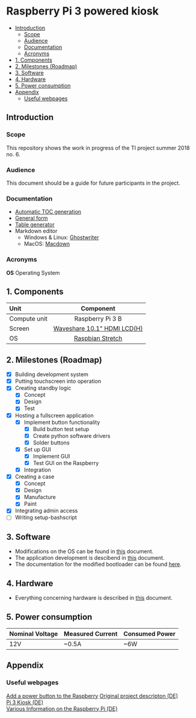# Raspberry Pi 3 powered kiosk

- [Introduction](#introduction)
  - [Scope](#scope)
  - [Audience](#audience)
  - [Documentation](#documentation)
  - [Acronyms](#acronyms)
- [1. Components](#1-components)
- [2. Milestones (Roadmap)](#2-milestones-roadmap)
- [3. Software](#3-software)
- [4. Hardware](#4-hardware)
- [5. Power consumption](#5-power-consumption)
- [Appendix](#appendix)
  - [Useful webpages](#useful-webpages)

## Introduction

### Scope

This repository shows the work in progress of the TI project summer 2018 no. 6. 

### Audience

This document should be a guide for future participants in the project. 

### Documentation

* [Automatic TOC generation](http://tableofcontent.eu/)
* [General form](https://docs.gitlab.com/ee/user/markdown.html)
* [Table generator](http://www.tablesgenerator.com/markdown_tables)
* Markdown editor 
	- Windows & Linux: [Ghostwriter](https://wereturtle.github.io/ghostwriter/)
	- MacOS: [Macdown](https://macdown.uranusjr.com/)

### Acronyms

**OS** Operating System

## 1. Components


| Unit         | Component                                                                          |
|:-------------|:----------------------------------------------------------------------------------:|
| Compute unit | Raspberry Pi 3 B                                                                   |
| Screen       | [Waveshare 10.1" HDMI LCD(H)](https://www.waveshare.com/wiki/10.1inch_HDMI_LCD_(H))|
| OS           | [Raspbian Stretch](https://www.raspberrypi.org/downloads/raspbian/)                |

## 2. Milestones (Roadmap)

- [x] Building development system
- [x] Putting touchscreen into operation
- [x] Creating standby logic
    - [x] Concept
    - [x] Design
    - [x] Test
- [x] Hosting a fullscreen application
	- [x] Implement button functionality
		- [x] Build button test setup
		- [x] Create python software drivers
		- [x] Solder buttons
	- [x] Set up GUI
		- [x] Implement GUI
		- [x] Test GUI on the Raspberry 
	- [x] Integration
- [x] Creating a case
	- [x] Concept
	- [x] Design
	- [x] Manufacture
	- [x] Paint
- [x] Integrating admin access
- [ ] Writing setup-bashscript

## 3. Software

- Modifications on the OS can be found in [this](documentation/mods.md) document.
- The application development is descibend in [this](documentation/sw.md) document.
- The documentation for the modified bootloader can be found [here](documentation/bootloader.md).

## 4. Hardware

- Everything concerning hardware is described in [this](documentation/hw.md) document.

## 5. Power consumption

|Nominal Voltage|Measured Current|Consumed Power|
|---------------|----------------|--------------|
|12V            |~0.5A           |~6W           |

## Appendix

### Useful webpages
  
[Add a power button to the Raspberry](https://howchoo.com/g/mwnlytk3zmm/how-to-add-a-power-button-to-your-raspberry-pi)
[Original project descripton (DE)](http://www.netzmafia.de/skripten/hardware/RasPi/Projekt-Kiosk/)  
[Pi 3 Kiosk (DE)](https://itrig.de/index.php?/archives/2309-Raspberry-Pi-3-Kiosk-Chromium-Autostart-im-Vollbildmodus-einrichten.html)  
[Various Information on the Raspberry Pi (DE)](http://www.elektronik-kompendium.de/sites/raspberry-pi/index.htm)  


